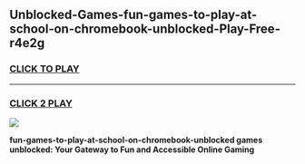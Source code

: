 
## Unblocked-Games-fun-games-to-play-at-school-on-chromebook-unblocked-Play-Free-r4e2g
<h3>
<a href="https://premium76.site?title=fun-games-to-play-at-school-on-chromebook-unblocked&ref=21A">CLICK TO PLAY</a></h3>
<hr>

<h3>
<a href="https://premium76.site?title=fun-games-to-play-at-school-on-chromebook-unblocked&ref=21A">CLICK 2 PLAY</a>
  
</h3>

<a href="https://premium76.site?title=fun-games-to-play-at-school-on-chromebook-unblocked&ref=21A"><img src="https://clearcache.store/games.png"></a>


**fun-games-to-play-at-school-on-chromebook-unblocked games unblocked: Your Gateway to Fun and Accessible Online Gaming**
